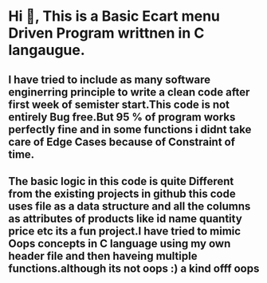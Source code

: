 <h1>
Hi 👋,  This is a Basic Ecart menu Driven Program writtnen in C langaugue.
</h1>
<p>
<h2>
I have tried to include as many  software enginerring principle to write a clean code after first week of semister start.This code is not entirely Bug free.But 95 % of program works perfectly fine and in some functions i didnt take care of Edge Cases because of Constraint of time.
</h2>  
  </p>
<p>
  <h2>
The basic logic in this code is quite Different from the existing projects in github this  code uses file as a  data structure and all the columns as attributes of products like id name quantity price etc its a fun project.I have tried to mimic Oops concepts in C language using my own header file and then haveing multiple functions.although its not oops :) a kind offf oops
    
  </h2>  
</p>
